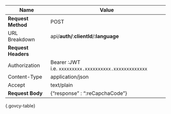 <div class="govcy-table-responsive">

| Name                | Value                                                 |
| ------------------- | ----------------------------------------------------- |
| **Request Method**  | POST                                                  |
| URL Breakdown       | api/**auth/**:**clientId**/**:language**              |
| **Request Headers** |                                                       |
| Authorization       | Bearer :JWT i.e. `xxxxxxxxx.xxxxxxxxxx.xxxxxxxxxxxxx` |
| Content-Type        | application/json                                      |
| Accept              | text/plain                                            |
| **Request Body**    | \{“response” : “:reCapchaCode”}                       |

{.govcy-table}

</div>

